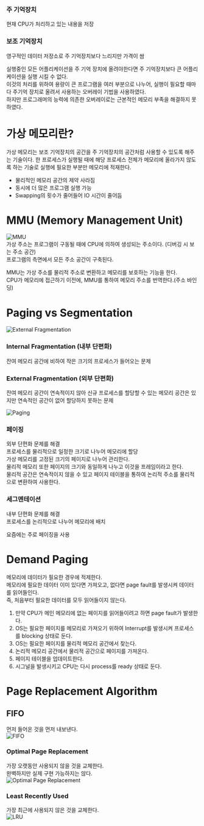 ### 주 기억장치
현재 CPU가 처리하고 있는 내용을 저장
### 보조 기억장치
영구적인 데이터 저장소로 주 기억장치보다 느리지만 가격이 쌈

실행중인 모든 어플리케이션을 주 기억 장치에 올려야한다면 주 기억장치보다 큰 어플리케이션을 실행 시킬 수 없다.  
이것의 처리를 위하여 용량이 큰 프로그램을 여러 부분으로 나누어, 실행이 필요할 때마다 주기억 장치로 올려서 사용하는 오버레이 기법을 사용하였다.  
하지만 프로그래머의 능력에 의존한 오버레이로는 근본적인 메모리 부족을 해결하지 못하였다.  

# 가상 메모리란?
가상 메모리는 보조 기억장치의 공간을 주 기억장치의 공간처럼 사용할 수 있도록 해주는 기술이다.
한 프로세스가 실행될 때에 해당 프로세스 전체가 메모리에 올라가지 않도록 하는 기술로 실행에 필요한 부분만 메모리에 적재한다.  
- 물리적인 메모리 공간의 제약 사라짐  
- 동시에 더 많은 프로그램 실행 가능
- Swapping의 횟수가 줄어들어 IO  시간이 줄어듬

# MMU (Memory Management Unit)
![MMU](https://blog.kakaocdn.net/dn/bNVeBe/btqDahRmhMA/MJN2upo2fjvxHp7N6cc7fK/img.png)  
가상 주소는 프로그램이 구동될 때에 CPU에 의하여 생성되는 주소이다. (디버깅 시 보는 주소 공간)  
프로그램의 측면에서 모든 주소 공간이 구축된다.  

MMU는 가상 주소를 물리적 주소로 변환하고 메모리를 보호하는 기능을 한다.  
CPU가 메모리에 접근하기 이전에, MMU를 통하여 메모리 주소를 번역한다.(주소 바인딩)   

# Paging  vs Segmentation
![External Fragmentation](https://d3e8mc9t3dqxs7.cloudfront.net/wp-content/uploads/sites/11/2020/05/Fragmentation2.png)
### Internal Fragmentation (내부 단편화)  
잔여 메모리 공간에 비하여 작은 크기의 프로세스가 들어오는 문제  
### External Fragmentation (외부 단편화)  
잔여 메모리 공간이 연속적이지 않아 신규 프로세스를 할당할 수 있는 메모리 공간은 있지만 연속적인 공간이 없어 할당하지 못하는 문제  

![Paging](https://www.cs.uic.edu/~jbell/CourseNotes/OperatingSystems/images/Chapter9/9_05_PageTable.jpg)
### 페이징
외부 단편화 문제를 해결  
프로세스를 물리적으로 일정한 크기로 나누어 메모리에 할당  
가상 메모리를 고정된 크기의 페이지로 나누어 관리한다.  
물리적 메모리 또한 페이지의 크기와 동일하게 나누고 이것을 프레임이라고 한다.  
물리적 공간은 연속적이지 않을 수 있고 페이지 테이블을 통하여 논리적 주소를 물리적으로 변환하여 사용한다.  
### 세그멘테이션
내부 단편화 문제를 해결  
프로세스를 논리적으로 나누어 메모리에 배치  

요즘에는 주로 페이징을 사용  

# Demand Paging
메모리에 데이터가 필요한 경우에 적제한다.  
메모리에 필요한 데이터 이미 있다면 가져오고, 없다면 page fault를 발생시켜 데이터를 읽어들인다.  
즉, 처음부터 필요한 데이터를 모두 읽어들이지 않는다.   
1. 만약 CPU가 메인 메모리에 없는 페이지를 읽어들이려고 하면 page fault가 발생한다.
2. OS는 필요한 페이지를 메모리로 가져오기 위하여 Interrupt를 발생시켜 프로세스를 blocking 상태로 둔다.
3. OS는 필요한 페이지를 물리적 메모리 공간에서 찾는다.
4. 논리적 메모리 공간에서 물리적 공간으로 페이지를 가져온다.
5. 페이지 테이블을 업데이트한다.
6. 시그널을 발생시키고 CPU는 다시 process를 ready 상태로 둔다.

# Page Replacement Algorithm
## FIFO
먼저 들어온 것을 먼저 내보낸다.  
![FIFO](https://media.geeksforgeeks.org/wp-content/uploads/20190412160604/fifo2.png)  
### Optimal Page Replacement
가장 오랫동안 사용되지 않을 것을 교체한다.  
완벽하지만 실제 구현 가능하지는 않다.   
![Optimal Page Replacement](https://media.geeksforgeeks.org/wp-content/uploads/20190412160500/optimal.png)  
### Least Recently Used
가장 최근에 사용되지 않은 것을 교체한다.  
![LRU](https://media.geeksforgeeks.org/wp-content/uploads/20190412161533/optimal2.png)  
